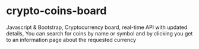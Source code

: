 # crypto-coins-board
Javascript & Bootstrap,
Cryptocurrency board, real-time API with updated details,
You can search for coins by name or symbol and by clicking you get to an information page about the requested currency
